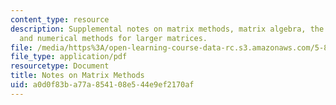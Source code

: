 ```yaml
---
content_type: resource
description: Supplemental notes on matrix methods, matrix algebra, the two-state problem,
  and numerical methods for larger matrices.
file: /media/https%3A/open-learning-course-data-rc.s3.amazonaws.com/5-80-small-molecule-spectroscopy-and-dynamics-fall-2008/a0d0f83ba77a854108e544e9ef2170af_mtxmthds_1982.pdf
file_type: application/pdf
resourcetype: Document
title: Notes on Matrix Methods
uid: a0d0f83b-a77a-8541-08e5-44e9ef2170af
---
```

